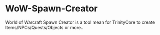 # WoW-Spawn-Creator
World of Warcraft Spawn Creator is a tool mean for TrinityCore to create Items/NPCs/Quests/Objects or more..
